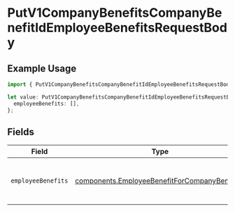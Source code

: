 # PutV1CompanyBenefitsCompanyBenefitIdEmployeeBenefitsRequestBody

## Example Usage

```typescript
import { PutV1CompanyBenefitsCompanyBenefitIdEmployeeBenefitsRequestBody } from "@gusto/embedded-api/models/operations/putv1companybenefitscompanybenefitidemployeebenefits.js";

let value: PutV1CompanyBenefitsCompanyBenefitIdEmployeeBenefitsRequestBody = {
  employeeBenefits: [],
};
```

## Fields

| Field                                                                                                        | Type                                                                                                         | Required                                                                                                     | Description                                                                                                  |
| ------------------------------------------------------------------------------------------------------------ | ------------------------------------------------------------------------------------------------------------ | ------------------------------------------------------------------------------------------------------------ | ------------------------------------------------------------------------------------------------------------ |
| `employeeBenefits`                                                                                           | [components.EmployeeBenefitForCompanyBenefit](../../models/components/employeebenefitforcompanybenefit.md)[] | :heavy_check_mark:                                                                                           | The list of employee benefits to create or update                                                            |